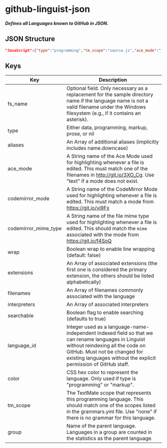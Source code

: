 # github-linguist-json

##### Defines all Languages known to GitHub in JSON.

## JSON Structure

```JSON
"JavaScript":{"type":"programming","tm_scope":"source.js","ace_mode":"javascript","codemirror_mode":"javascript","codemirror_mime_type":"text/javascript","color":"#f1e05a","aliases":["js","node"],"extensions":[".js","._js",".bones",".cjs",".es",".es6",".frag",".gs",".jake",".jsb",".jscad",".jsfl",".jsm",".jss",".mjs",".njs",".pac",".sjs",".ssjs",".xsjs",".xsjslib"],"filenames":["Jakefile"],"interpreters":["chakra","d8","gjs","js","node","nodejs","qjs","rhino","v8","v8-shell"],"language_id":183}
```

## Keys

| Key                  | Description                                                                                                                                                                                                                                  |
| -------------------- | -------------------------------------------------------------------------------------------------------------------------------------------------------------------------------------------------------------------------------------------- |
| fs_name              | Optional field. Only necessary as a replacement for the sample directory name if the language name is not a valid filename under the Windows filesystem (e.g., if it contains an asterisk).                                                  |
| type                 | Either data, programming, markup, prose, or nil                                                                                                                                                                                              |
| aliases              | An Array of additional aliases (implicitly includes name.downcase)                                                                                                                                                                           |
| ace_mode             | A String name of the Ace Mode used for highlighting whenever a file is edited. This must match one of the filenames in http://git.io/3XO_Cg. Use "text" if a mode does not exist.                                                            |
| codemirror_mode      | A String name of the CodeMirror Mode used for highlighting whenever a file is edited. This must match a mode from https://git.io/vi9Fx                                                                                                       |
| codemirror_mime_type | A String name of the file mime type used for highlighting whenever a file is edited. This should match the `mime` associated with the mode from https://git.io/f4SoQ                                                                         |
| wrap                 | Boolean wrap to enable line wrapping (default: false)                                                                                                                                                                                        |
| extensions           | An Array of associated extensions (the first one is considered the primary extension, the others should be listed alphabetically)                                                                                                            |
| filenames            | An Array of filenames commonly associated with the language                                                                                                                                                                                  |
| interpreters         | An Array of associated interpreters                                                                                                                                                                                                          |
| searchable           | Boolean flag to enable searching (defaults to true)                                                                                                                                                                                          |
| language_id          | Integer used as a language-name-independent indexed field so that we can rename languages in Linguist without reindexing all the code on GitHub. Must not be changed for existing languages without the explicit permission of GitHub staff. |
| color                | CSS hex color to represent the language. Only used if type is "programming" or "markup".                                                                                                                                                     |
| tm_scope             | The TextMate scope that represents this programming language. This should match one of the scopes listed in the grammars.yml file. Use "none" if there is no grammar for this language.                                                      |
| group                | Name of the parent language. Languages in a group are counted in the statistics as the parent language.                                                                                                                                      |

